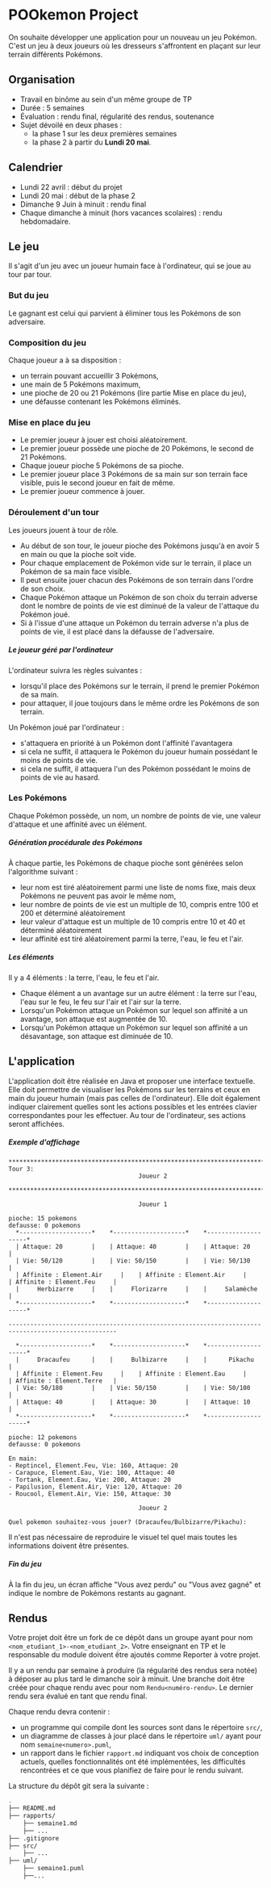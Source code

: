 # POOkemon Project

On souhaite développer une application pour un nouveau un jeu Pokémon.
C'est un jeu à deux joueurs où les dresseurs s'affrontent en plaçant sur leur terrain différents Pokémons.

## Organisation

- Travail en binôme au sein d'un même groupe de TP
- Durée : 5 semaines
- Évaluation : rendu final, régularité des rendus, soutenance
- Sujet dévoilé en deux phases :
  - la phase 1 sur les deux premières semaines
  - la phase 2 à partir du **Lundi 20 mai**.

## Calendrier

- Lundi 22 avril : début du projet
- Lundi 20 mai : début de la phase 2
- Dimanche 9 Juin à minuit : rendu final
- Chaque dimanche à minuit (hors vacances scolaires) : rendu hebdomadaire.

## Le jeu

Il s'agit d'un jeu avec un joueur humain face à l'ordinateur, qui se joue au tour par tour.

### But du jeu

Le gagnant est celui qui parvient à éliminer tous les Pokémons de son adversaire.

### Composition du jeu

Chaque joueur a à sa disposition :

- un terrain pouvant accueillir 3 Pokémons,
- une main de 5 Pokémons maximum,
- une pioche de 20 ou 21 Pokémons (lire partie Mise en place du jeu),
- une défausse contenant les Pokémons éliminés.


### Mise en place du jeu

- Le premier joueur à jouer est choisi aléatoirement.
- Le premier joueur possède une pioche de 20 Pokémons, le second de 21 Pokémons.
- Chaque joueur pioche 5 Pokémons de sa pioche.
- Le premier joueur place 3 Pokémons de sa main sur son terrain face visible, puis le second joueur en fait de même.
- Le premier joueur commence à jouer.

### Déroulement d'un tour

Les joueurs jouent à tour de rôle.

- Au début de son tour, le joueur pioche des Pokémons jusqu'à en avoir 5 en main ou que la pioche soit vide.
- Pour chaque emplacement de Pokémon vide sur le terrain, il place un Pokémon de sa main face visible.
- Il peut ensuite jouer chacun des Pokémons de son terrain dans l'ordre de son choix.
- Chaque Pokémon attaque un Pokémon de son choix du terrain adverse dont le nombre de points de vie est diminué de la valeur de l'attaque du Pokémon joué.
- Si à l'issue d'une attaque un Pokémon du terrain adverse n'a plus de points de vie, il est placé dans la défausse de l'adversaire.

##### Le joueur géré par l'ordinateur

L'ordinateur suivra les règles suivantes :

- lorsqu'il place des Pokémons sur le terrain, il prend le premier Pokémon de sa main.
- pour attaquer, il joue toujours dans le même ordre les Pokémons de son terrain.

Un Pokémon joué par l'ordinateur :

- s'attaquera en priorité à un Pokémon dont l'affinité l'avantagera
- si cela ne suffit, il attaquera le Pokémon du joueur humain possédant le moins de points de vie.
- si cela ne suffit, il attaquera l'un des Pokémon possédant le moins de points de vie au hasard.


### Les Pokémons

Chaque Pokémon possède, un nom, un nombre de points de vie, une valeur d'attaque et une affinité avec un élément.

##### Génération procédurale des Pokémons

À chaque partie, les Pokémons de chaque pioche sont générées selon l'algorithme suivant :

- leur nom est tiré aléatoirement parmi une liste de noms fixe, mais deux Pokémons ne peuvent pas avoir le même nom,
- leur nombre de points de vie est un multiple de 10, compris entre 100 et 200 et déterminé aléatoirement
- leur valeur d'attaque est un multiple de 10 compris entre 10 et 40 et déterminé aléatoirement
- leur affinité est tiré aléatoirement parmi la terre, l'eau, le feu et l'air.

##### Les éléments

Il y a 4 éléments : la terre, l'eau, le feu et l'air.

- Chaque élément a un avantage sur un autre élément : la terre sur l'eau, l'eau sur le feu, le feu sur l'air et l'air sur la terre.
- Lorsqu'un Pokémon attaque un Pokémon sur lequel son affinité a un avantage, son attaque est augmentée de 10.
- Lorsqu'un Pokémon attaque un Pokémon sur lequel son affinité a un désavantage, son attaque est diminuée de 10.

## L'application

L'application doit être réalisée en Java et proposer une interface textuelle.
Elle doit permettre de visualiser les Pokémons sur les terrains et ceux en main du joueur humain (mais pas celles de l'ordinateur).
Elle doit également indiquer clairement quelles sont les actions possibles et les entrées clavier correspondantes pour les effectuer.
Au tour de l'ordinateur, ses actions seront affichées.

##### Exemple d'affichage

```console
********************************************************************************
Tour 3:
                                    Joueur 2

********************************************************************************

                                    Joueur 1

pioche: 15 pokemons
defausse: 0 pokemons
  *--------------------*    *--------------------*    *--------------------*  
  | Attaque: 20        |    | Attaque: 40        |    | Attaque: 20        |  
  | Vie: 50/120        |    | Vie: 50/150        |    | Vie: 50/130        |  
  | Affinite : Element.Air     |    | Affinite : Element.Air     |    | Affinite : Element.Feu     |  
  |     Herbizarre     |    |     Florizarre     |    |     Salamèche      |  
  *--------------------*    *--------------------*    *--------------------*  

----------------------------------------------------------------------------------------------------

  *--------------------*    *--------------------*    *--------------------*  
  |     Dracaufeu      |    |     Bulbizarre     |    |      Pikachu       |  
  | Affinite : Element.Feu     |    | Affinite : Element.Eau     |    | Affinite : Element.Terre   |  
  | Vie: 50/180        |    | Vie: 50/150        |    | Vie: 50/100        |  
  | Attaque: 40        |    | Attaque: 30        |    | Attaque: 10        |  
  *--------------------*    *--------------------*    *--------------------*  

pioche: 12 pokemons
defausse: 0 pokemons

En main:
- Reptincel, Element.Feu, Vie: 160, Attaque: 20
- Carapuce, Element.Eau, Vie: 100, Attaque: 40
- Tortank, Element.Eau, Vie: 200, Attaque: 20
- Papilusion, Element.Air, Vie: 120, Attaque: 20
- Roucool, Element.Air, Vie: 150, Attaque: 30

                                    Joueur 2

Quel pokemon souhaitez-vous jouer? (Dracaufeu/Bulbizarre/Pikachu):
```

Il n'est pas nécessaire de reproduire le visuel tel quel mais toutes les informations doivent être présentes.

##### Fin du jeu

À la fin du jeu, un écran affiche "Vous avez perdu" ou "Vous avez gagné" et indique le nombre de Pokémons restants au gagnant.

## Rendus

Votre projet doit être un fork de ce dépôt dans un groupe ayant pour nom `<nom_etudiant_1>-<nom_etudiant_2>`.
Votre enseignant en TP et le responsable du module doivent être ajoutés comme Reporter à votre projet.

Il y a un rendu par semaine à produire (la régularité des rendus sera notée) à déposer au plus tard le dimanche soir à minuit.
Une branche doit être créée pour chaque rendu avec pour nom `Rendu<numéro-rendu>`.
Le dernier rendu sera évalué en tant que rendu final.

Chaque rendu devra contenir :

- un programme qui compile dont les sources sont dans le répertoire `src/`,
- un diagramme de classes à jour placé dans le répertoire `uml/` ayant pour nom `semaine<numero>.puml`,
- un rapport dans le fichier `rapport.md` indiquant vos choix de conception actuels, quelles fonctionnalités ont été implémentées, les difficultés rencontrées et ce que vous planifiez de faire pour le rendu suivant.

La structure du dépôt git sera la suivante :
```bash
.
├── README.md
├── rapports/
    ├── semaine1.md
    ├── ...
├── .gitignore
├── src/
    ├── ...
├── uml/
    ├── semaine1.puml
    ├──...
```

